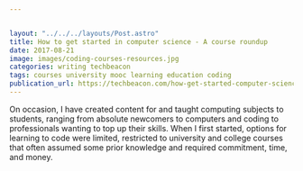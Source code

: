 ```yaml
---


layout: "../../../layouts/Post.astro"
title: How to get started in computer science - A course roundup
date: 2017-08-21
image: images/coding-courses-resources.jpg
categories: writing techbeacon
tags: courses university mooc learning education coding
publication_url: https://techbeacon.com/how-get-started-computer-science-course-roundup
---
```


On occasion, I have created content for and taught computing subjects to students, ranging from absolute newcomers to computers and coding to professionals wanting to top up their skills. When I first started, options for learning to code were limited, restricted to university and college courses that often assumed some prior knowledge and required commitment, time, and money.
